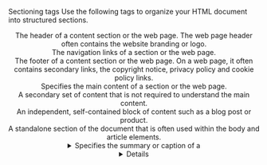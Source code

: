 Sectioning tags
Use the following tags to organize your HTML document into structured sections. 

<header>
The header of a content section or the web page. The web page header often contains the website branding or logo.

<nav>
The navigation links of a section or the web page.

<footer>
The footer of a content section or the web page. On a web page, it often contains secondary links, the copyright notice, privacy policy and cookie policy links.

<main>
Specifies the main content of a section or the web page.

<aside>
A secondary set of content that is not required to understand the main content.

<article>
An independent, self-contained block of content such as a blog post or product.

<section>
A standalone section of the document that is often used within the body and article elements.

<details>
A collapsed section of content that can be expanded if the user wishes to view it.

<summary>
Specifies the summary or caption of a <details> element.

<h1><h2><h3><h4><h5><h6>
Headings on the web page. <h1> indicates the most important heading whereas <h6> indicates the least important. 

Content tags
<blockquote>
Used to describe a quotation.

<dd>
Used to define a description for the preceding <dt> element.

<dl>
Used to define a description list.

<dt>
Used to describe terms inside <dl> elements.

<figcaption>
Defines a caption for a photo image.

<figure>
Applies markup to a photo image.

<hr>
Adds a horizontal line to the parent element.

<li>
Used to define an item within a list.

<menu>
A semantic alternative to <ul> tag.

<ol>
Defines an ordered list.

<p>
Defines a paragraph.

<pre>
Used to represent preformatted text. Typically rendered in the web browser using a monospace font.

<ul>
Unordered list

Inline tags
<a>
An anchor link to another HTML document.

<abbr>
Specifies that the containing text is an abbreviation or acronym.

<b>
Bolds the containing text. When used to indicate importance use <strong> instead.

<br>
A line break. Moves the subsequent text to a new line.

<cite>
Defines the title of creative work (for example a book, poem, song, movie, painting or sculpture). The text in the <cite> element is usually rendered in italics.

<code>
Indicates that the containing text is a block of computer code.

<data>
Indicates machine-readable data.

<em>
Emphasizes the containing text.

<i>
The containing text is displayed in italics. Used to indicate idiomatic text or technical terms.

<mark>
The containing text should be marked or highlighted.

<q>
The containing text is a short quotation.

<s>
Displays the containing text with a strikethrough or line through it.

<samp>
The containing text represents a sample.

<small>
Used to represent small text, such as copyright and legal text.

<span>
A generic element for grouping content for CSS styling.

<strong>
Displays the containing text in bold. Used to indicate importance.

<sub>
The containing text is subscript text, displayed with a lowered baseline.

<sup>
The containing text is superscript text, displayed with a raised baseline.

<time>
A semantic tag used to display both dates and times.

<u>
Displays the containing text with a solid underline.

<var>
The containing text is a variable in a mathematical expression.

Embedded content and media tags
<audio>
Used to embed audio in web pages.

<canvas>
Used to render 2D and 3D graphics on web pages.

<embed>
Used as a containing element for external content provided by an external application such as a media player or plug-in application. 

<iframe>
Used to embed a nested web page. 

<img>
Embeds an image on a web page.

<object>
Similar to <embed> but the content is provided by a web browser plug-in.

<picture>
An element that contains one <img> element and one or more <source> elements to offer alternative images for different displays/devices.

<video>
Embeds a video on a web page.

<source>
Specifies media resources for <picture>, <audio> and<video> elements.

<svg>
Used to define Scalable Vector Graphics within a web page.

Table tags
<table>
Defines a table element to display table data within a web page.

<thead>
Represents the header content of a table. Typically contains one <tr> element.

<tbody>
Represents the main content of a table. Contains one or more <tr>elements.

<tfoot>
Represents the footer content of a table. Typically contains one <tr> element.

<tr>
Represents a row in a table. Contains one or more <td> elements when used within <tbody> or <tfoot>. When used within <thead>, contains one or more <th> elements.

<td>
Represents a cell in a table. Contains the text content of the cell.

<th>
Defines a header cell of a table. Contains the text content of the header.

<caption>
Defines the caption of a table element.

<colgroup>
Defines a semantic group of one or more columns in a table for formatting.

<col>
Defines a semantic column in a table.